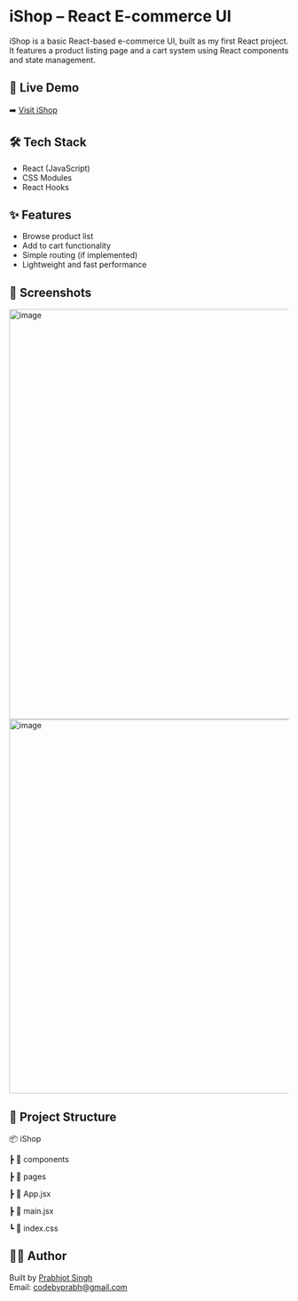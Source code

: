 # iShop – React E-commerce UI

iShop is a basic React-based e-commerce UI, built as my first React project. It features a product listing page and a cart system using React components and state management.

## 🔗 Live Demo
➡️ [Visit iShop](https://ishopreact.codebyprabh.tech)

## 🛠 Tech Stack
- React (JavaScript)
- CSS Modules
- React Hooks

## ✨ Features
- Browse product list
- Add to cart functionality
- Simple routing (if implemented)
- Lightweight and fast performance

## 📸 Screenshots
<img width="1278" height="738" alt="image" src="https://github.com/user-attachments/assets/957bd734-8b1a-4d4f-b8d5-a21be17391a8" />
<br>
<img width="1320" height="673" alt="image" src="https://github.com/user-attachments/assets/6b7f945b-e89f-4ee8-8c8e-d3c0de1ad14e" />



## 📁 Project Structure
📦 iShop

┣ 📂 components

┣ 📂 pages

┣ 📜 App.jsx

┣ 📜 main.jsx

┗ 📜 index.css

## 🙋‍♂️ Author
Built by [Prabhjot Singh](https://github.com/prabhjotcodes)  
Email: codebyprabh@gmail.com
